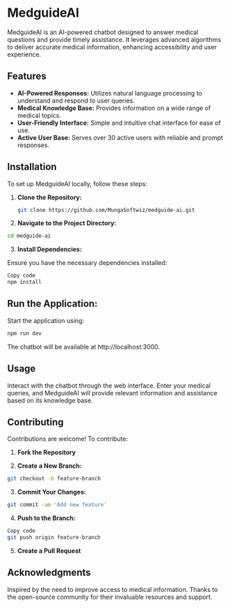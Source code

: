 # MedguideAI

MedguideAI is an AI-powered chatbot designed to answer medical questions and provide timely assistance. It leverages advanced algorithms to deliver accurate medical information, enhancing accessibility and user experience.

## Features

- **AI-Powered Responses:** Utilizes natural language processing to understand and respond to user queries.
- **Medical Knowledge Base:** Provides information on a wide range of medical topics.
- **User-Friendly Interface:** Simple and intuitive chat interface for ease of use.
- **Active User Base:** Serves over 30 active users with reliable and prompt responses.

## Installation

To set up MedguideAI locally, follow these steps:

1. **Clone the Repository:**

   ```bash
   git clone https://github.com/MungaSoftwiz/medguide-ai.git
   ```
2. **Navigate to the Project Directory:**

```bash
cd medguide-ai
```

3. **Install Dependencies:**

Ensure you have the necessary dependencies installed:

```bash
Copy code
npm install
```
## Run the Application:

Start the application using:

```bash
npm run dev
```
The chatbot will be available at http://localhost:3000.

## Usage

Interact with the chatbot through the web interface. Enter your medical queries, and MedguideAI will provide relevant information and assistance based on its knowledge base.

## Contributing

Contributions are welcome! To contribute:

1. **Fork the Repository**

2. **Create a New Branch:**

```bash
git checkout -b feature-branch
```

3. **Commit Your Changes:**

```bash
git commit -am 'Add new feature'
```

4. **Push to the Branch:**

```bash
Copy code
git push origin feature-branch
```

5. **Create a Pull Request**

## Acknowledgments

Inspired by the need to improve access to medical information.
Thanks to the open-source community for their invaluable resources and support.
